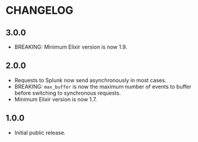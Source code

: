 CHANGELOG
=========

3.0.0
-----

- BREAKING: Minimum Elixir version is now 1.9.

2.0.0
-----

- Requests to Splunk now send asynchronously in most cases.
- BREAKING: `max_buffer` is now the maximum number of events to buffer before
  switching to synchronous requests.
- Minimum Elixir version is now 1.7.

1.0.0
-----

- Initial public release.
